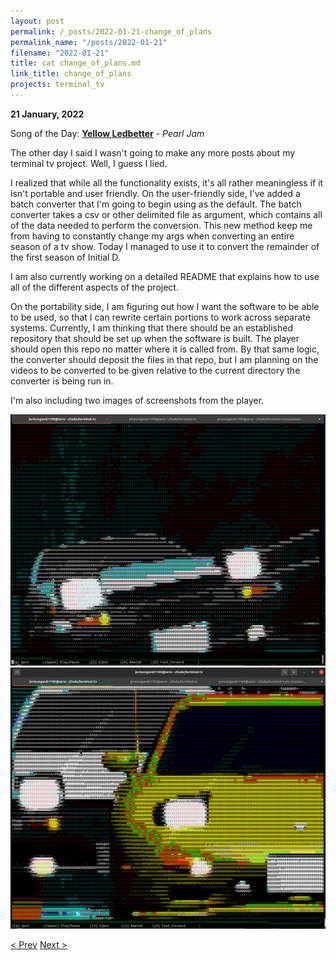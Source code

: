 ```yaml
---
layout: post
permalink: /_posts/2022-01-21-change_of_plans
permalink_name: "/posts/2022-01-21"
filename: "2022-01-21"
title: cat change_of_plans.md
link_title: change_of_plans
projects: terminal_tv
---
```

**21 January, 2022**

Song of the Day: [**Yellow Ledbetter**](https://youtu.be/iYtBMgLfqKQ) - *Pearl Jam*

The other day I said I wasn't going to make any more posts about my terminal tv project. Well, I guess I lied.

I realized that while all the functionality exists, it's all rather  meaningless if it isn't portable and user friendly. On the user-friendly side, I've added a batch converter that I'm going to begin using as the default. The batch converter takes a csv or other delimited file as argument, which contains all of the data needed to perform the conversion. This new method keep me from having to constantly change my args when converting an entire season of a tv show. Today I managed to use it to convert the remainder of the first season of Initial D.

I am also currently working on a detailed README that explains how to use all of the different aspects of the project.

On the portability side, I am figuring out how I want the software to be able to be used, so that I can rewrite certain portions to work across separate systems. Currently, I am thinking that there should be an established repository that should be set up when the software is built. The player should open this repo no matter where it is called from. By that same logic, the converter should deposit the files in that repo, but I am planning on the videos to be converted to be given relative to the current directory the converter is being run in.

I'm also including two images of screenshots from the player.

![test1](/assets/images/terminal_test1.png)
![test2](/assets/images/terminal_test2.png)

[< Prev](/_posts/2022-01-19-closing_remarks)    [Next >](/all_caught_up)
